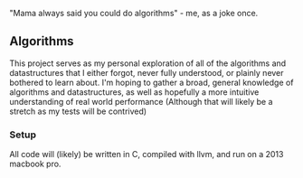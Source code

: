 "Mama always said you could do algorithms" - me, as a joke once.

## Algorithms
This project serves as my personal exploration of all of the algorithms and datastructures that I either forgot, never fully understood, or plainly never bothered to learn about. I'm hoping to gather a broad, general knowledge of algorithms and datastructures, as well as hopefully a more intuitive understanding of real world performance (Although that will likely be a stretch as my tests will be contrived)

### Setup
All code will (likely) be written in C, compiled with llvm, and run on a 2013 macbook pro. 
